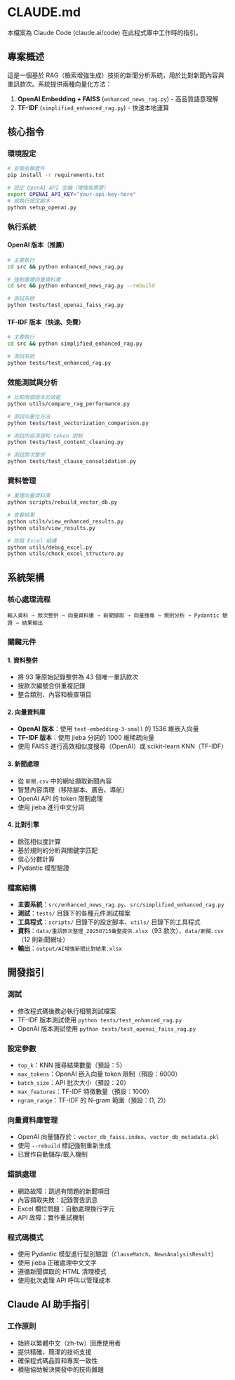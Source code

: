 # CLAUDE.md

本檔案為 Claude Code (claude.ai/code) 在此程式庫中工作時的指引。

## 專案概述

這是一個基於 RAG（檢索增強生成）技術的新聞分析系統，用於比對新聞內容與重訊款次。系統提供兩種向量化方法：

1. **OpenAI Embedding + FAISS** (`enhanced_news_rag.py`) - 高品質語意理解
2. **TF-IDF** (`simplified_enhanced_rag.py`) - 快速本地運算

## 核心指令

### 環境設定
```bash
# 安裝依賴套件
pip install -r requirements.txt

# 設定 OpenAI API 金鑰（增強版需要）
export OPENAI_API_KEY="your-api-key-here"
# 或執行設定腳本
python setup_openai.py
```

### 執行系統

#### OpenAI 版本（推薦）
```bash
# 主要執行
cd src && python enhanced_news_rag.py

# 強制重建向量資料庫
cd src && python enhanced_news_rag.py --rebuild

# 測試系統
python tests/test_openai_faiss_rag.py
```

#### TF-IDF 版本（快速、免費）
```bash
# 主要執行
cd src && python simplified_enhanced_rag.py

# 測試系統
python tests/test_enhanced_rag.py
```

### 效能測試與分析
```bash
# 比較兩個版本的效能
python utils/compare_rag_performance.py

# 測試向量化方法
python tests/test_vectorization_comparison.py

# 測試內容清理和 token 限制
python tests/test_content_cleaning.py

# 測試款次整併
python tests/test_clause_consolidation.py
```

### 資料管理
```bash
# 重建向量資料庫
python scripts/rebuild_vector_db.py

# 查看結果
python utils/view_enhanced_results.py
python utils/view_results.py

# 除錯 Excel 結構
python utils/debug_excel.py
python utils/check_excel_structure.py
```

## 系統架構

### 核心處理流程
```
輸入資料 → 款次整併 → 向量資料庫 → 新聞擷取 → 向量搜尋 → 規則分析 → Pydantic 驗證 → 結果輸出
```

### 關鍵元件

#### 1. 資料整併
- 將 93 筆原始記錄整併為 43 個唯一重訊款次
- 按款次編號合併重複記錄
- 整合類別、內容和檢查項目

#### 2. 向量資料庫
- **OpenAI 版本**：使用 `text-embedding-3-small` 的 1536 維嵌入向量
- **TF-IDF 版本**：使用 jieba 分詞的 1000 維稀疏向量
- 使用 FAISS 進行高效相似度搜尋（OpenAI）或 scikit-learn KNN（TF-IDF）

#### 3. 新聞處理
- 從 `新聞.csv` 中的網址擷取新聞內容
- 智慧內容清理（移除腳本、廣告、導航）
- OpenAI API 的 token 限制處理
- 使用 jieba 進行中文分詞

#### 4. 比對引擎
- 餘弦相似度計算
- 基於規則的分析與關鍵字匹配
- 信心分數計算
- Pydantic 模型驗證

### 檔案結構
- **主要系統**：`src/enhanced_news_rag.py`、`src/simplified_enhanced_rag.py`
- **測試**：`tests/` 目錄下的各種元件測試檔案
- **工具程式**：`scripts/` 目錄下的設定腳本、`utils/` 目錄下的工具程式
- **資料**：`data/重訊款次整理_20250715彙整提供.xlsx`（93 款次）、`data/新聞.csv`（12 則新聞網址）
- **輸出**：`output/AI增強新聞比對結果.xlsx`

## 開發指引

### 測試
- 修改程式碼後務必執行相關測試檔案
- TF-IDF 版本測試使用 `python tests/test_enhanced_rag.py`
- OpenAI 版本測試使用 `python tests/test_openai_faiss_rag.py`

### 設定參數
- `top_k`：KNN 搜尋結果數量（預設：5）
- `max_tokens`：OpenAI 嵌入向量 token 限制（預設：6000）
- `batch_size`：API 批次大小（預設：20）
- `max_features`：TF-IDF 特徵數量（預設：1000）
- `ngram_range`：TF-IDF 的 N-gram 範圍（預設：(1, 2)）

### 向量資料庫管理
- OpenAI 向量儲存於：`vector_db_faiss.index`、`vector_db_metadata.pkl`
- 使用 `--rebuild` 標記強制重新生成
- 已實作自動儲存/載入機制

### 錯誤處理
- 網路故障：跳過有問題的新聞項目
- 內容擷取失敗：記錄警告訊息
- Excel 欄位問題：自動處理換行字元
- API 故障：實作重試機制

### 程式碼模式
- 使用 Pydantic 模型進行型別驗證（`ClauseMatch`、`NewsAnalysisResult`）
- 使用 jieba 正確處理中文文字
- 遵循新聞擷取的 HTML 清理模式
- 使用批次處理 API 呼叫以管理成本

## Claude AI 助手指引

### 工作原則
- 始終以繁體中文（zh-tw）回應使用者
- 提供精確、簡潔的技術支援
- 確保程式碼品質和專案一致性
- 積極協助解決開發中的技術難題
